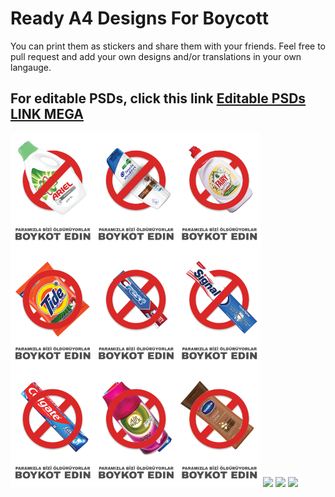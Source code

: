 # Ready A4 Designs For Boycott

You can print them as stickers and share them with your friends. Feel free to pull request and add your own designs and/or translations in your own langauge.

## For editable PSDs, click this link <a href ="https://mega.nz/folder/F3wUTSaQ#2MwCXDtf9_NbiDSrL4gNcA"> Editable PSDs LINK MEGA </a>

<img src="pngs/cleaners_1_tr.png" width = "400px" />
<img src="pngs/food_1_tr.png" width = "400px" />
<img src="pngs/drinks_1_tr.png" width = "400px" />
<img src="pngs/snacks_1_tr.png" width = "400px" />

